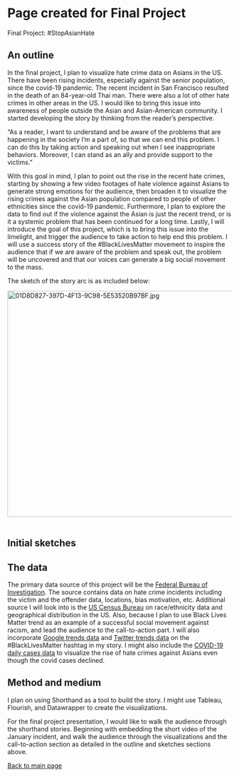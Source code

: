 # Page created for Final Project

Final Project: #StopAsianHate
## An outline
In the final project, I plan to visualize hate crime data on Asians in the US. There have been rising incidents, especially against the senior population, since the covid-19 pandemic. The recent incident in San Francisco resulted in the death of an 84-year-old Thai man. There were also a lot of other hate crimes in other areas in the US. I would like to bring this issue into awareness of people outside the Asian and Asian-American community. I started developing the story by thinking from the reader’s perspective.

“As a reader, I want to understand and be aware of the problems that are happening in the society I’m a part of, so that we can end this problem. I can do this by taking action and speaking out when I see inappropriate behaviors. Moreover, I can stand as an ally and provide support to the victims.”

With this goal in mind, I plan to point out the rise in the recent hate crimes, starting by showing a few video footages of hate violence against Asians to generate strong emotions for the audience, then broaden it to visualize the rising crimes against the Asian population compared to people of other ethnicities since the covid-19 pandemic. Furthermore, I plan to explore the data to find out if the violence against the Asian is just the recent trend, or is it a systemic problem that has been continued for a long time. Lastly, I will introduce the goal of this project, which is to bring this issue into the limelight, and trigger the audience to take action to help end this problem. I will use a success story of the #BlackLivesMatter movement to inspire the audience that if we are aware of the problem and speak out, the problem will be uncovered and that our voices can generate a big social movement to the mass. 

The sketch of the story arc is as included below:
<p>
    <img src="https://canvas.cmu.edu/users/50320/files/6083336/preview?verifier=UzlXk9Qg9IVMfjJJ5ryCM2mISed2hJM14SnL2Vgx" alt="01D8D827-397D-4F13-9C98-5E53520B97BF.jpg" width="656" height="507" />&nbsp;&nbsp;
</p>

## Initial sketches


## The data
The primary data source of this project will be the [Federal Bureau of Investigation](https://crime-data-explorer.fr.cloud.gov/downloads-and-docs). The source contains data on hate crime incidents including the victim and the offender data, locations, bias motivation, etc.
Additional source I will look into is the [US Census Bureau](https://www.census.gov/programs-surveys/acs/data/race-aian.html) on race/ethnicity data and geographical distribution in the US.
Also, because I plan to use Black Lives Matter trend as an example of a successful social movement against racism, and lead the audience to the call-to-action part. I will also incorporate [Google trends data](https://trends.google.com/trends/?geo=US) and [Twitter trends data](https://www.pewresearch.org/fact-tank/2020/06/10/blacklivesmatter-surges-on-twitter-after-george-floyds-death/) on the #BlackLivesMatter hashtag in my story.
I might also include the [COVID-19 daily cases data](https://healthdata.gov/dataset/covid-19-daily-cases-deaths-and-hospitalizations) to visualize the rise of hate crimes against Asians even though the covid cases declined.

## Method and medium
I plan on using Shorthand as a tool to build the story. I might use Tableau, Flourish, and Datawrapper to create the visualizations. 

For the final project presentation, I would like to walk the audience through the shorthand stories. Beginning with embedding the short video of the January incident, and walk the audience through the visualizations and the call-to-action section as detailed in the outline and sketches sections above.


[Back to main page](https://sompalida.github.io/Palida-portfolio/)


